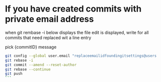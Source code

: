 # If you have created commits with private email address

when git rembase -i below displays the file edit is displayed, write for all commits that need replaced wit a line entry 

pick {commitID} message

```` bash
git config --global user.email "replaceemailidfoundingitsettings@users.noreply.github.com"
git rebase -i
git commit --amend --reset-author
git rebase --continue
git push
```
